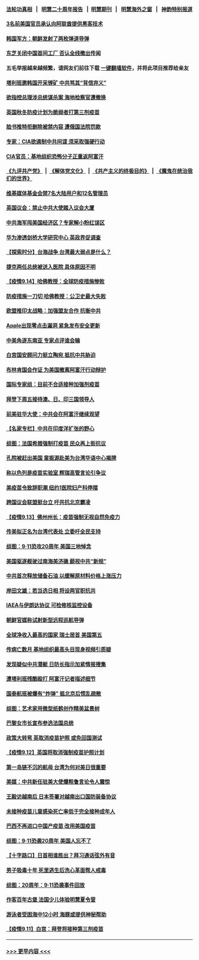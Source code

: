 #### [法轮功真相](https://github.com/gfw-breaker/truth/blob/master/README.md?t=0) &nbsp;&nbsp;|&nbsp;&nbsp; [明慧二十周年报告](https://github.com/gfw-breaker/mh-reports/blob/master/README.md?t=0) &nbsp;&nbsp;|&nbsp;&nbsp;[明慧期刊](https://github.com/gfw-breaker/mh-qikan) &nbsp;&nbsp;|&nbsp;&nbsp; [明慧海外之窗](https://github.com/gfw-breaker/mh-news/blob/master/README.md?t=0) &nbsp;&nbsp;|&nbsp;&nbsp; [神韵特别报道](https://github.com/gfw-breaker/mh-news/blob/master/shenyun.md?t=0)
#### [3名前美国官员承认向阿联酋提供黑客技术](../pages/nsc418/n13235382.md?t=09151801) 
#### [韩国军方：朝鲜发射了两枚弹道导弹](../pages/nsc418/n13235483.md?t=09151801) 
#### [东芝关闭中国首间工厂 否认全线撤出传闻](../pages/nsc418/n13234658.md?t=09151801) 
#### 五毛举报越来越频繁，请网友们前往下载 [一键翻墙软件](https://github.com/gfw-breaker/ssr-accounts)，并将此项目推荐给亲友
#### [塔利班邀韩国开采锂矿 中共骂其“背信弃义”](../pages/nsc418/n13234619.md?t=09151801) 
#### [欲指控总理涉总统谋杀案 海地检察官遭撤换](../pages/nsc418/n13235009.md?t=09151801) 
#### [英国秋冬防疫计划为脆弱者打第三剂疫苗](../pages/nsc418/n13234671.md?t=09151801) 
#### [脸书推特拒删除被禁内容 遭俄国法院罚款](../pages/nsc418/n13234827.md?t=09151801) 
#### [专家：CIA欲遏制中共间谍 须采取强硬行动](../pages/nsc418/n13234648.md?t=09151801) 
#### [CIA官员：基地组织恐怖分子正重返阿富汗](../pages/nsc418/n13234372.md?t=09151801) 
#### [《九评共产党》](https://github.com/begood0513/9ping.md/blob/master/README.md) &nbsp;|&nbsp; [《解体党文化》](../../../../jtdwh.md/blob/master/README.md)  &nbsp;|&nbsp; [《共产主义的终极目的》](../../../../gczydzjmd.md/blob/master/README.md) &nbsp;|&nbsp; [《魔鬼在统治我们的世界》](../../../../mgztzwmdsj.md/blob/master/README.md) 
#### [维基媒体基金会禁7名大陆用户和12名管理员](../pages/nsc418/n13234181.md?t=09151801) 
#### [英国议会：禁止中共大使踏入议会大厦](../pages/nsc418/n13234175.md?t=09151801) 
#### [中共海军闯美国经济区？专家解小粉红误区](../pages/nsc418/n13234062.md?t=09151801) 
#### [华为渗透剑桥大学研究中心 英政界促调查](../pages/nsc418/n13233815.md?t=09151801) 
#### [【探索时分】台海战争 台湾最大弱点是什么？](../pages/nsc418/n13231501.md?t=09151801) 
#### [捷克两任总统被送入医院 具体原因不明](../pages/nsc418/n13233765.md?t=09151801) 
#### [【疫情9.14】哈佛教授：全球防疫措施惨败](../pages/nsc418/n13232904.md?t=09151801) 
#### [防疫措施一刀切 哈佛教授：公卫史最大失败](../pages/nsc418/n13233465.md?t=09151801) 
#### [欧盟推印太战略：加强盟友合作 抗衡中共](../pages/nsc418/n13232853.md?t=09151801) 
#### [Apple出现零点击漏洞 紧急发布安全更新](../pages/nsc418/n13232011.md?t=09151801) 
#### [中美角逐东南亚 专家点评谁会输](../pages/nsc418/n13231700.md?t=09151801) 
#### [白宫国安顾问力挺立陶宛 抵抗中共胁迫](../pages/nsc418/n13231756.md?t=09151801) 
#### [布林肯国会作证 为美国撤离阿富汗行动辩护](../pages/nsc418/n13231375.md?t=09151801) 
#### [国际专家组：目前不合适接种加强剂疫苗](../pages/nsc418/n13231191.md?t=09151801) 
#### [拜登下周五接待澳、日、印三国领导人](../pages/nsc418/n13231381.md?t=09151801) 
#### [前美驻华大使：中共会在阿富汗继续观望](../pages/nsc418/n13231112.md?t=09151801) 
#### [【名家专栏】中共在印度洋扩张的野心](../pages/nsc418/n13230240.md?t=09151801) 
#### [组图：法国希腊强制打疫苗 民众再上街抗议](../pages/nsc418/n13230219.md?t=09151801) 
#### [孔院被赶出美国 童振源赴美为台湾华语中心揭牌](../pages/nsc418/n13230375.md?t=09151801) 
#### [称以色列是疫苗实验室 辉瑞高管言论引争议](../pages/nsc418/n13230131.md?t=09151801) 
#### [美疫苗令致辞职潮 纽约1医院妇产科停摆](../pages/nsc418/n13230234.md?t=09151801) 
#### [跨国议会联盟挺台立 吁共抗北京霸凌](../pages/nsc418/n13230156.md?t=09151801) 
#### [【疫情9.13】佛州州长：疫苗强制无视自然免疫力](../pages/nsc418/n13229759.md?t=09151801) 
#### [传美拟正名为台湾代表处 立委吁全民支持](../pages/nsc418/n13230175.md?t=09151801) 
#### [组图：9‧11恐攻20周年 美国三地悼念](../pages/nsc418/n13229866.md?t=09151801) 
#### [美国驱逐舰驶过南海美济礁 藐视中共“新规”](../pages/nsc418/n13227461.md?t=09151801) 
#### [中共首次释放储备石油 以缓解原材料价格上涨压力](../pages/nsc418/n13227436.md?t=09151801) 
#### [岸田文雄：若当选日相 将设两官职抗共](../pages/nsc418/n13229668.md?t=09151801) 
#### [IAEA与伊朗达协议 可检修核监控设备](../pages/nsc418/n13229151.md?t=09151801) 
#### [朝鲜官媒称试射新型远程巡航导弹](../pages/nsc418/n13228955.md?t=09151801) 
#### [全球净收入最高的国家 瑞士居首 美国第五](../pages/nsc418/n13213028.md?t=09151801) 
#### [传病亡数月 基地组织最高头目现身视频引质疑](../pages/nsc418/n13228570.md?t=09151801) 
#### [发现疑似中共潜艇 日防长指示加紧情报搜集](../pages/nsc418/n13228315.md?t=09151801) 
#### [遭塔利班残酷殴打 阿富汗记者描述细节](../pages/nsc418/n13228106.md?t=09151801) 
#### [国泰航班被爆有“炸弹” 抵北京后慌乱疏散](../pages/nsc418/n13228285.md?t=09151801) 
#### [组图：艺术家用微型纸鹤创作精美盆景树](../pages/nsc418/n13227827.md?t=09151801) 
#### [巴黎女市长宣布参选法国总统](../pages/nsc418/n13228169.md?t=09151801) 
#### [政策大转弯 英取消疫苗护照 或免回国测试](../pages/nsc418/n13228113.md?t=09151801) 
#### [【疫情9.12】英国将取消强制疫苗护照计划](../pages/nsc418/n13227763.md?t=09151801) 
#### [第一岛链不沉的航母 台湾为何对美日很重要](../pages/nsc418/n13220694.md?t=09151801) 
#### [美媒：中共新任驻美大使爆粗鲁言论令人震惊](../pages/nsc418/n13227403.md?t=09151801) 
#### [王毅访越南后 日本签署对越南出口国防装备协议](../pages/nsc418/n13227144.md?t=09151801) 
#### [未接种疫苗儿童感染死亡率低于完全接种成年人](../pages/nsc418/n13227100.md?t=09151801) 
#### [巴西不再进口中国产疫苗 改用美国疫苗](../pages/nsc418/n13226902.md?t=09151801) 
#### [组图：9·11恐袭20周年 美国人忘不了](../pages/nsc418/n13226708.md?t=09151801) 
#### [【十字路口】日首相谁胜出？拜习通话弦外有音](../pages/nsc418/n13226300.md?t=09151801) 
#### [男子吸毒十年 死里逃生后洗心革面帮人戒毒](../pages/nsc418/n13226318.md?t=09151801) 
#### [组图：20周年：9·11恐袭事件回放](../pages/nsc418/n13226331.md?t=09151801) 
#### [作客百年古堡 法国少儿体验明慧夏令营](../pages/nsc418/n13224987.md?t=09151801) 
#### [游泳者受困海中12小时 海豚或提供神秘帮助](../pages/nsc418/n13226038.md?t=09151801) 
#### [【疫情9.11】白宫：拜登将接种第三剂疫苗](../pages/nsc418/n13226194.md?t=09151801) 

----
#### [ >>> 更早内容 <<< ](../indexes/nsc418-earlier.md)
